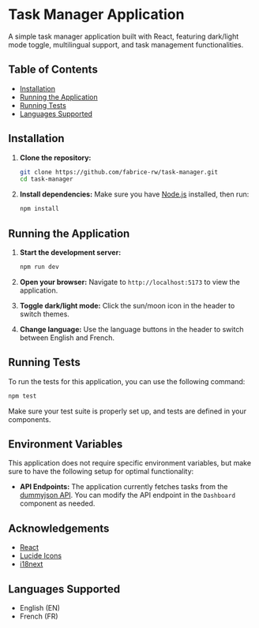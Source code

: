 


# Task Manager Application

A simple task manager application built with React, featuring dark/light mode toggle, multilingual support, and task management functionalities.

## Table of Contents
- [Installation](#installation)
- [Running the Application](#running-the-application)
- [Running Tests](#running-tests)
- [Languages Supported](#languages-supported)

## Installation

1. **Clone the repository:**

   ```bash
   git clone https://github.com/fabrice-rw/task-manager.git
   cd task-manager
   ```

2. **Install dependencies:**
   Make sure you have [Node.js](https://nodejs.org/) installed, then run:
   ```bash
   npm install
   ```

## Running the Application

1. **Start the development server:**
   ```bash
   npm run dev
   ```

2. **Open your browser:**
   Navigate to `http://localhost:5173` to view the application.

3. **Toggle dark/light mode:**
   Click the sun/moon icon in the header to switch themes.

4. **Change language:**
   Use the language buttons in the header to switch between English and French.

## Running Tests

To run the tests for this application, you can use the following command:
```bash
npm test
```

Make sure your test suite is properly set up, and tests are defined in your components.

## Environment Variables

This application does not require specific environment variables, but make sure to have the following setup for optimal functionality:

- **API Endpoints:** The application currently fetches tasks from the [dummyjson API](https://dummyjson.com/todos). You can modify the API endpoint in the `Dashboard` component as needed.


## Acknowledgements

- [React](https://reactjs.org/)
- [Lucide Icons](https://lucide.dev/)
- [i18next](https://www.i18next.com/)

## Languages Supported

- English (EN)
- French (FR)